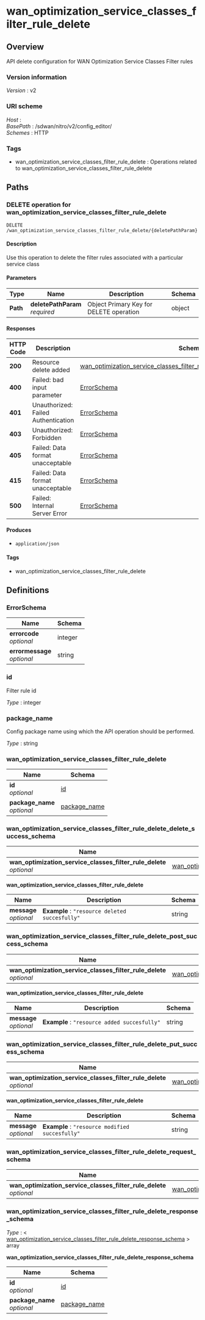# wan\_optimization\_service\_classes\_filter\_rule\_delete


<a name="overview"></a>
## Overview
API delete configuration for WAN Optimization Service Classes Filter rules


### Version information
*Version* : v2


### URI scheme
*Host* : <MGMT-IP>  
*BasePath* : /sdwan/nitro/v2/config\_editor/  
*Schemes* : HTTP


### Tags

* wan\_optimization\_service\_classes\_filter\_rule\_delete : Operations related to wan\_optimization\_service\_classes\_filter\_rule\_delete 




<a name="paths"></a>
## Paths

<a name="wan\_optimization\_service\_classes\_filter\_rule\_delete-deletepathparam-delete"></a>
### DELETE operation for wan\_optimization\_service\_classes\_filter\_rule\_delete
```
DELETE /wan_optimization_service_classes_filter_rule_delete/{deletePathParam}
```


#### Description
Use this operation to delete the filter rules associated with a particular service class


#### Parameters

|Type|Name|Description|Schema|
|---|---|---|---|
|**Path**|**deletePathParam**  <br>*required*|Object Primary Key for DELETE operation|object|


#### Responses

|HTTP Code|Description|Schema|
|---|---|---|
|**200**|Resource delete added|[wan\_optimization\_service\_classes\_filter\_rule\_delete\_delete\_success\_schema](#wan\_optimization\_service\_classes\_filter\_rule\_delete\_delete\_success\_schema)|
|**400**|Failed: bad input parameter|[ErrorSchema](#errorschema)|
|**401**|Unauthorized: Failed Authentication|[ErrorSchema](#errorschema)|
|**403**|Unauthorized: Forbidden|[ErrorSchema](#errorschema)|
|**405**|Failed: Data format unacceptable|[ErrorSchema](#errorschema)|
|**415**|Failed: Data format unacceptable|[ErrorSchema](#errorschema)|
|**500**|Failed: Internal Server Error|[ErrorSchema](#errorschema)|


#### Produces

* `application/json`


#### Tags

* wan\_optimization\_service\_classes\_filter\_rule\_delete




<a name="definitions"></a>
## Definitions

<a name="errorschema"></a>
### ErrorSchema

|Name|Schema|
|---|---|
|**errorcode**  <br>*optional*|integer|
|**errormessage**  <br>*optional*|string|


<a name="id"></a>
### id
Filter rule id

*Type* : integer


<a name="package\_name"></a>
### package\_name
Config package name using which the API operation should be performed.

*Type* : string


<a name="wan\_optimization\_service\_classes\_filter\_rule\_delete"></a>
### wan\_optimization\_service\_classes\_filter\_rule\_delete

|Name|Schema|
|---|---|
|**id**  <br>*optional*|[id](#id)|
|**package\_name**  <br>*optional*|[package\_name](#package\_name)|


<a name="wan\_optimization\_service\_classes\_filter\_rule\_delete\_delete\_success\_schema"></a>
### wan\_optimization\_service\_classes\_filter\_rule\_delete\_delete\_success\_schema

|Name|Schema|
|---|---|
|**wan\_optimization\_service\_classes\_filter\_rule\_delete**  <br>*optional*|[wan\_optimization\_service\_classes\_filter\_rule\_delete](#wan\_optimization\_service\_classes\_filter\_rule\_delete\_delete\_success\_schema-wan\_optimization\_service\_classes\_filter\_rule\_delete)|

<a name="wan\_optimization\_service\_classes\_filter\_rule\_delete\_delete\_success\_schema-wan\_optimization\_service\_classes\_filter\_rule\_delete"></a>
**wan\_optimization\_service\_classes\_filter\_rule\_delete**

|Name|Description|Schema|
|---|---|---|
|**message**  <br>*optional*|**Example** : `"resource deleted succesfully"`|string|


<a name="wan\_optimization\_service\_classes\_filter\_rule\_delete\_post\_success\_schema"></a>
### wan\_optimization\_service\_classes\_filter\_rule\_delete\_post\_success\_schema

|Name|Schema|
|---|---|
|**wan\_optimization\_service\_classes\_filter\_rule\_delete**  <br>*optional*|[wan\_optimization\_service\_classes\_filter\_rule\_delete](#wan\_optimization\_service\_classes\_filter\_rule\_delete\_post\_success\_schema-wan\_optimization\_service\_classes\_filter\_rule\_delete)|

<a name="wan\_optimization\_service\_classes\_filter\_rule\_delete\_post\_success\_schema-wan\_optimization\_service\_classes\_filter\_rule\_delete"></a>
**wan\_optimization\_service\_classes\_filter\_rule\_delete**

|Name|Description|Schema|
|---|---|---|
|**message**  <br>*optional*|**Example** : `"resource added succesfully"`|string|


<a name="wan\_optimization\_service\_classes\_filter\_rule\_delete\_put\_success\_schema"></a>
### wan\_optimization\_service\_classes\_filter\_rule\_delete\_put\_success\_schema

|Name|Schema|
|---|---|
|**wan\_optimization\_service\_classes\_filter\_rule\_delete**  <br>*optional*|[wan\_optimization\_service\_classes\_filter\_rule\_delete](#wan\_optimization\_service\_classes\_filter\_rule\_delete\_put\_success\_schema-wan\_optimization\_service\_classes\_filter\_rule\_delete)|

<a name="wan\_optimization\_service\_classes\_filter\_rule\_delete\_put\_success\_schema-wan\_optimization\_service\_classes\_filter\_rule\_delete"></a>
**wan\_optimization\_service\_classes\_filter\_rule\_delete**

|Name|Description|Schema|
|---|---|---|
|**message**  <br>*optional*|**Example** : `"resource modified succesfully"`|string|


<a name="wan\_optimization\_service\_classes\_filter\_rule\_delete\_request\_schema"></a>
### wan\_optimization\_service\_classes\_filter\_rule\_delete\_request\_schema

|Name|Schema|
|---|---|
|**wan\_optimization\_service\_classes\_filter\_rule\_delete**  <br>*optional*|[wan\_optimization\_service\_classes\_filter\_rule\_delete](#wan\_optimization\_service\_classes\_filter\_rule\_delete)|


<a name="wan\_optimization\_service\_classes\_filter\_rule\_delete\_response\_schema"></a>
### wan\_optimization\_service\_classes\_filter\_rule\_delete\_response\_schema
*Type* : < [wan\_optimization\_service\_classes\_filter\_rule\_delete\_response\_schema](#wan\_optimization\_service\_classes\_filter\_rule\_delete\_response\_schema-inline) > array

<a name="wan\_optimization\_service\_classes\_filter\_rule\_delete\_response\_schema-inline"></a>
**wan\_optimization\_service\_classes\_filter\_rule\_delete\_response\_schema**

|Name|Schema|
|---|---|
|**id**  <br>*optional*|[id](#id)|
|**package\_name**  <br>*optional*|[package\_name](#package\_name)|





